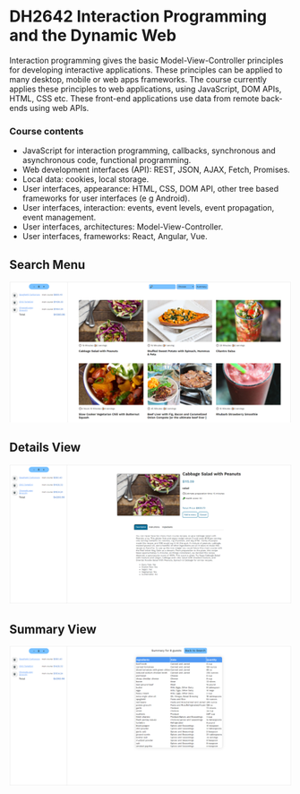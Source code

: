 # DH2642 Interaction Programming and the Dynamic Web

Interaction programming gives the basic Model-View-Controller principles for developing interactive applications. These principles can be applied to many desktop, mobile or web apps frameworks. The course currently applies these principles to web applications, using JavaScript, DOM APIs, HTML, CSS etc. These front-end applications use data from remote back-ends using web APIs.

### Course contents

- JavaScript for interaction programming, callbacks, synchronous and asynchronous code, functional programming.
- Web development interfaces (API): REST, JSON, AJAX, Fetch, Promises.
- Local data: cookies, local storage.
- User interfaces, appearance: HTML, CSS, DOM API, other tree based frameworks for user interfaces (e g Android).
- User interfaces, interaction: events, event levels, event propagation, event management.
- User interfaces, architectures: Model-View-Controller.
- User interfaces, frameworks: React, Angular, Vue.

## Search Menu
![](Images/SearchMenu.png)

## Details View
![](Images/Details.png)

## Summary View
![](Images/Summary.png)
